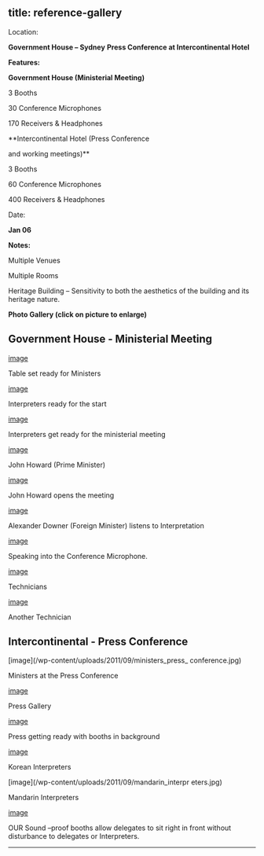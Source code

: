  title: reference-gallery
----------------------------------------------------------

Location:

**Government House – Sydney**    **Press Conference at Intercontinental Hotel**

**Features:**

**Government House (Ministerial Meeting)**

3 Booths

30 Conference Microphones

170 Receivers &amp; Headphones

**Intercontinental Hotel (Press Conference

and working meetings)**

3 Booths

60 Conference Microphones

400 Receivers &amp; Headphones

Date:

**Jan 06**

**Notes:**

Multiple Venues

Multiple Rooms

Heritage Building – Sensitivity to both the aesthetics of the building and its heritage nature.

**Photo Gallery (click on picture to enlarge)**

## Government House - Ministerial Meeting

[image](picture)

Table set ready for Ministers

[image](/wp-content/uploads/2011/09/interpreters_ready.jpg)

Interpreters ready for the start

[image](/wp-content/uploads/2011/09/ministeral_meeting.jpg)

Interpreters get ready for the ministerial meeting

[image](picture)

John Howard (Prime Minister)

[image](/wp-content/uploads/2011/09/john_howard_meeting.jpg)

John Howard opens the meeting

[image](/wp-content/uploads/2011/09/alexander_downer.jpg)

Alexander Downer (Foreign Minister) listens to Interpretation

[image](/wp-content/uploads/2011/09/speaking_conference.jpg)

Speaking into the Conference Microphone.

[image](picture)

Technicians

[image](/wp-content/uploads/2011/09/another_technician.jpg)

Another Technician

## Intercontinental - Press Conference

[image](/wp-content/uploads/2011/09/ministers_press_ conference.jpg)

Ministers at the Press Conference

[image](picture)

Press Gallery

[image](/wp-content/uploads/2011/09/booths_background.jpg)

Press getting ready with booths in background

[image](/wp-content/uploads/2011/09/korean_interpreters.jpg)

Korean Interpreters

[image](/wp-content/uploads/2011/09/mandarin_interpr eters.jpg)

Mandarin Interpreters

[image](/wp-content/uploads/2011/09/sound_proof_booth.jpg)

OUR Sound –proof booths allow delegates to sit right in front without disturbance to delegates or Interpreters.




----------------------------------------------------------
